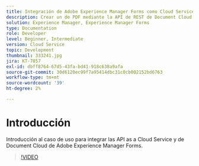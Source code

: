 ```yaml
---
title: Integración de Adobe Experience Manager Forms como Cloud Service con Document Cloud
description: Crear un de PDF mediante la API de REST de Document Cloud
solution: Experience Manager, Experience Manager Forms
type: Documentation
role: Developer
level: Beginner, Intermediate
version: Cloud Service
topic: Development
thumbnail: 333241.jpg
jira: KT-7857
exl-id: dbff8764-67d5-43fa-bd41-918c638a9afa
source-git-commit: 30d6120ec99f7a95414dbc31c0cb002152bd6763
workflow-type: tm+mt
source-wordcount: '39'
ht-degree: 2%

---
```


# Introducción

Introducción al caso de uso para integrar las API as a Cloud Service y de Document Cloud de Adobe Experience Manager Forms.

>[!VIDEO](https://video.tv.adobe.com/v/333241?quality=12&learn=on)

